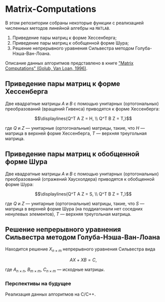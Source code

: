 # Matrix-Computations
В этом репозитории собраны некоторые функции с реализацией численных методов линейной алгебры на `MATLAB`.
1. Приведение пары матриц к форме Хессенберга;
3. Приведение пары матриц к обобщенной форме Шура;
4. Решение непрерывного уравнения Сильвестра методом Голуба-Нэша-Ван-Лоана.

Описание данных алгоритмов представлено в книге ["Matrix Computations" (Golub, Van Loan, 1996)](https://github.com/LeoKhariton/Matrix-Computations/blob/main/Golub%20G.H.%2C%20Van%20Loan%20C.F.%20-%20Matrix%20Computations%20(1996).pdf).
## Приведение пары матриц к форме Хессенберга
Две квадратные матрицы $A$ и $B$ с помощью унитарных (ортогональных) преобразований (вращений Гивенса) приводятся к форме Хессенберга:
```math
\displaylines{Q^T A Z = H, \\ Q^T B Z = T,}
```
где $Q$ и $Z$ &mdash; унитарные (ортогональные) матрицы, такие, что $H$ &mdash; матрица в верхней форме Хессенберга, $T$ &mdash; верхняя треугольная матрица.
## Приведение пары матриц к обобщенной форме Шура
Две квадратные матрицы $A$ и $B$ с помощью унитарных (ортогональных) преобразований (отражений Хаусхолдера) приводятся к обобщенной форме Шура:
```math
\displaylines{Q^T A Z = S, \\ Q^T B Z = T,}
```
где $Q$ и $Z$ &mdash; унитарные (ортогональные) матрицы, такие, что $S$ &mdash; матрица в верхней форме Шура (на поддиагонали нет соседних ненулевых элементов), $T$ &mdash; верхняя треугольная матрица.
## Решение непрерывного уравнения Сильвестра методом Голуба-Нэша-Ван-Лоана
Находится решение $X_{n \times m}$ непрерывного уравнения Сильвестра вида
```math
AX+XB=C,
```
где $A_{n \times n}$, $B_{m \times m}$, $C_{n \times m}$ &mdash; исходные матрицы.
### Перспективы на будущее
Реализация данных алгоритмов на С/С++.
